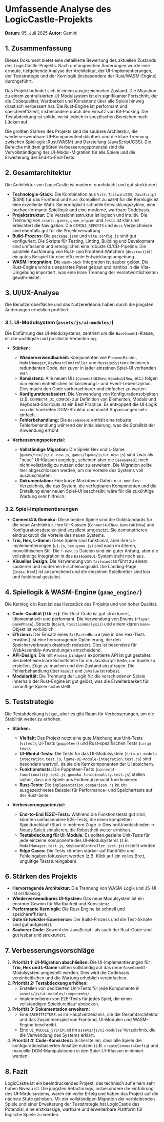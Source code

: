 # Umfassende Analyse des LogicCastle-Projekts

**Datum:** 05. Juli 2025
**Autor:** Gemini

## 1. Zusammenfassung

Dieses Dokument bietet eine detaillierte Bewertung des aktuellen Zustands des LogicCastle-Projekts. Nach umfangreichen Änderungen wurde eine erneute, tiefgehende Analyse der Architektur, der UI-Implementierungen, der Teststrategie und der Kernlogik (insbesondere der Rust/WASM-Engine) durchgeführt.

Das Projekt befindet sich in einem ausgezeichneten Zustand. Die Migration zu einem zentralisierten UI-Modulsystem ist ein signifikanter Fortschritt, der die Codequalität, Wartbarkeit und Konsistenz über alle Spiele hinweg drastisch verbessert hat. Die Rust-Engine ist performant und speichereffizient, insbesondere durch den Einsatz von Bit-Packing. Die Testabdeckung ist solide, weist jedoch in spezifischen Bereichen noch Lücken auf.

Die größten Stärken des Projekts sind die saubere Architektur, die wiederverwendbare UI-Komponentenbibliothek und die klare Trennung zwischen Spiellogik (Rust/WASM) und Darstellung (JavaScript/CSS). Die Bereiche mit dem größten Verbesserungspotenzial sind die Vervollständigung der UI-Modul-Migration für alle Spiele und die Erweiterung der End-to-End-Tests.

## 2. Gesamtarchitektur

Die Architektur von LogicCastle ist modern, durchdacht und gut strukturiert.

- **Technologie-Stack:** Die Kombination aus `Vite`, `TailwindCSS`, `JavaScript` (ESM) für das Frontend und `Rust` (kompiliert zu `WASM`) für die Kernlogik ist eine exzellente Wahl. Sie ermöglicht schnelle Entwicklungszyklen, eine hochperformante Spiellogik und eine moderne, wartbare Codebasis.
- **Projektstruktur:** Die Verzeichnisstruktur ist logisch und intuitiv. Die Trennung von `assets`, `games`, `game_engine` und `tests` ist klar und erleichtert die Navigation. Die `GEMINI_REPORTS` und `docs` Verzeichnisse sind ebenfalls gut für die Projektverwaltung.
- **Build-Prozess:** Die `package.json` und `vite.config.js` sind gut konfiguriert. Die Skripte für Testing, Linting, Building und Development sind umfassend und ermöglichen eine robuste CI/CD-Pipeline. Die parallele Ausführung von Rust- und Frontend-Watchern (`dev:rust`) ist ein gutes Beispiel für eine effiziente Entwicklungsumgebung.
- **WASM-Integration:** Die `wasm-pack`-Integration ist sauber gelöst. Die Rust-Engine wird als separates Paket gebaut und nahtlos in die Vite-Umgebung importiert, was eine klare Trennung der Verantwortlichkeiten gewährleistet.

## 3. UI/UX-Analyse

Die Benutzeroberfläche und das Nutzererlebnis haben durch die jüngsten Änderungen erheblich profitiert.

### 3.1. UI-Modulsystem (`assets/js/ui-modules/`)

Die Einführung des UI-Modulsystems, zentriert um die `BaseGameUI`-Klasse, ist die wichtigste und positivste Veränderung.

- **Stärken:**
    - **Wiederverwendbarkeit:** Komponenten wie `ElementBinder`, `ModalManager`, `KeyboardController` und `MessageSystem` eliminieren redundanten Code, der zuvor in jeder einzelnen Spiel-UI vorhanden war.
    - **Konsistenz:** Alle neuen UIs (`Connect4UINew`, `GomokuUINew`, etc.) folgen nun einem einheitlichen Initialisierungs- und Event-Lebenszyklus. Dies macht den Code vorhersehbarer und einfacher zu warten.
    - **Konfigurationsbasiert:** Die Verwendung von Konfigurationsobjekten (z.B. `CONNECT4_UI_CONFIG`) zur Definition von Elementen, Modals und Keyboard-Shortcuts ist ein Best Practice. Es entkoppelt die UI-Logik von der konkreten DOM-Struktur und macht Anpassungen sehr einfach.
    - **Fehlerbehandlung:** Die `BaseGameUI` enthält eine robuste Fehlerbehandlung während der Initialisierung, was die Stabilität der Anwendung erhöht.

- **Verbesserungspotenzial:**
    - **Vollständige Migration:** Die Spiele Hex und L-Game (`games/hex/js/ui-new.js`, `games/lgame/js/ui-new.js`) sind zwar als "neue" UI-Klassen angelegt, scheinen aber die `BaseGameUI` noch nicht vollständig zu nutzen oder zu erweitern. Die Migration sollte hier abgeschlossen werden, um die Vorteile des Systems voll auszuschöpfen.
    - **Dokumentation:** Eine kurze Markdown-Datei im `ui-modules`-Verzeichnis, die das System, die verfügbaren Komponenten und die Erstellung einer neuen Spiel-UI beschreibt, wäre für die zukünftige Wartung sehr hilfreich.

### 3.2. Spiel-Implementierungen

- **Connect4 & Gomoku:** Diese beiden Spiele sind die Goldstandards für die neue Architektur. Ihre UI-Klassen (`Connect4UINew`, `GomokuUINew`) und Konfigurationsdateien sind exzellent umgesetzt. Sie demonstrieren eindrucksvoll die Vorteile des neuen Systems.
- **Trio, Hex, L-Game:** Diese Spiele sind funktional, aber ihre UI-Implementierungen (`ui.js`, `hex-game.js`) sind noch im älteren, monolithischen Stil. Die `*-new.js` Dateien sind ein guter Anfang, aber die vollständige Integration in das `BaseGameUI`-System steht noch aus.
- **Visuelles Design:** Die Verwendung von `TailwindCSS` führt zu einem sauberen und modernen Erscheinungsbild. Die Landing-Page (`index.html`) ist ansprechend und die einzelnen Spielbretter sind klar und funktional gestaltet.

## 4. Spiellogik & WASM-Engine (`game_engine/`)

Die Kernlogik in Rust ist das Herzstück des Projekts und von hoher Qualität.

- **Code-Qualität (`lib.rs`):** Der Rust-Code ist gut strukturiert, idiomomatisch und performant. Die Verwendung von Enums (`Player`, `GamePhase`), Structs (`Board`, `PositionAnalysis`) und einem klaren `Game`-Objekt ist vorbildlich.
- **Effizienz:** Der Einsatz eines `BitPackedBoard` (wie in den Hex-Tests erwähnt) ist eine hervorragende Optimierung, die den Speicherverbrauch drastisch reduziert. Dies ist besonders für WebAssembly-Anwendungen entscheidend.
- **API-Design:** Die mit `#[wasm_bindgen]` exportierte API ist gut gestaltet. Sie bietet eine klare Schnittstelle für die JavaScript-Seite, um Spiele zu erstellen, Züge zu machen und den Zustand abzufragen. Die Fehlerbehandlung über `Result` und `JsValue` ist robust.
- **Modularität:** Die Trennung der Logik für die verschiedenen Spiele innerhalb der Rust-Engine ist gut gelöst, was die Erweiterbarkeit für zukünftige Spiele sicherstellt.

## 5. Teststrategie

Die Testabdeckung ist gut, aber es gibt Raum für Verbesserungen, um die Stabilität weiter zu erhöhen.

- **Stärken:**
    - **Vielfalt:** Das Projekt nutzt eine gute Mischung aus Unit-Tests (`vitest`), UI-Tests (`puppeteer`) und Rust-spezifischen Tests (`cargo test`).
    - **UI-Modul-Tests:** Die Tests für das UI-Modulsystem (`trio-ui-module-integration.test.js`, `lgame-ui-module-integration.test.js`) sind besonders wertvoll, da sie die Kernkomponenten der UI absichern.
    - **Funktionstests:** Die Puppeteer-Tests (`connect4-functionality.test.js`, `gomoku-functionality.test.js`) stellen sicher, dass die Spiele aus Endbenutzersicht funktionieren.
    - **Rust-Tests:** Die `implementation_comparison.rs` ist ein ausgezeichnetes Beispiel für Performance- und Speichertests auf der Rust-Seite.

- **Verbesserungspotenzial:**
    - **End-to-End (E2E)-Tests:** Während die Funktionstests gut sind, könnten umfassendere E2E-Tests, die einen kompletten Spieldurchlauf (Start -> mehrere Züge -> Gewinn/Unentschieden -> Neues Spiel) simulieren, die Robustheit weiter erhöhen.
    - **Testabdeckung für UI-Module:** Es sollten gezielte Unit-Tests für jede einzelne Komponente des UI-Modulsystems (z.B. `ModalManager.test.js`, `KeyboardController.test.js`) erstellt werden.
    - **Edge Cases:** Die Tests könnten stärker auf Randfälle und Fehleingaben fokussiert werden (z.B. Klick auf ein volles Brett, ungültige Tastatureingaben).

## 6. Stärken des Projekts

- **Hervorragende Architektur:** Die Trennung von WASM-Logik und JS-UI ist erstklassig.
- **Wiederverwendbares UI-System:** Das neue Modulsystem ist ein enormer Gewinn für Wartbarkeit und Konsistenz.
- **Performante Kernlogik:** Die Rust-Engine ist schnell und speichereffizient.
- **Gute Entwickler-Experience:** Der Build-Prozess und die Test-Skripte sind gut aufgesetzt.
- **Sauberer Code:** Sowohl der JavaScript- als auch der Rust-Code sind gut lesbar und strukturiert.

## 7. Verbesserungsvorschläge

1.  **Priorität 1: UI-Migration abschließen:** Die UI-Implementierungen für **Trio, Hex und L-Game** sollten vollständig auf das neue `BaseGameUI`-Modulsystem umgestellt werden. Dies wird die Codebasis vereinheitlichen und die Wartung erheblich vereinfachen.
2.  **Priorität 2: Testabdeckung erhöhen:**
    -   Erstellen von dedizierten Unit-Tests für jede Komponente in `assets/js/ui-modules/components/`.
    -   Implementieren von E2E-Tests für jedes Spiel, die einen vollständigen Spieldurchlauf abdecken.
3.  **Priorität 3: Dokumentation erweitern:**
    -   Eine `ARCHITECTURE.md` im Hauptverzeichnis, die die Gesamtarchitektur und das Zusammenspiel von Frontend, UI-Modulen und WASM-Engine beschreibt.
    -   Eine `UI_MODULE_SYSTEM.md` im `assets/js/ui-modules`-Verzeichnis, die die Verwendung des Systems erklärt.
4.  **Priorität 4: Code-Konsistenz:** Sicherstellen, dass alle Spiele die konfigurationsbasierten Ansätze nutzen (z.B. `createConnect4Config`) und manuelle DOM-Manipulationen in den Spiel-UI-Klassen minimiert werden.

## 8. Fazit

LogicCastle ist ein beeindruckendes Projekt, das technisch auf einem sehr hohen Niveau ist. Die jüngsten Refactorings, insbesondere die Einführung des UI-Modulsystems, waren ein voller Erfolg und haben das Projekt auf die nächste Stufe gehoben. Mit der vollständigen Migration der verbleibenden Spiele und einer Erweiterung der Teststrategie hat LogicCastle das Potenzial, eine erstklassige, wartbare und erweiterbare Plattform für logische Spiele zu werden.
